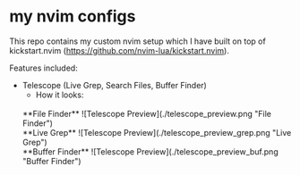 # my nvim configs
This repo contains my custom nvim setup which I have built on top of kickstart.nvim (https://github.com/nvim-lua/kickstart.nvim).

Features included:
- Telescope (Live Grep, Search Files, Buffer Finder)
    - How it looks: 
    <br>
        **File Finder**
        ![Telescope Preview](./telescope_preview.png "File Finder") 
        <br>**Live Grep**
        ![Telescope Preview](./telescope_preview_grep.png "Live Grep")
        <br>**Buffer Finder**
        ![Telescope Preview](./telescope_preview_buf.png "Buffer Finder")
